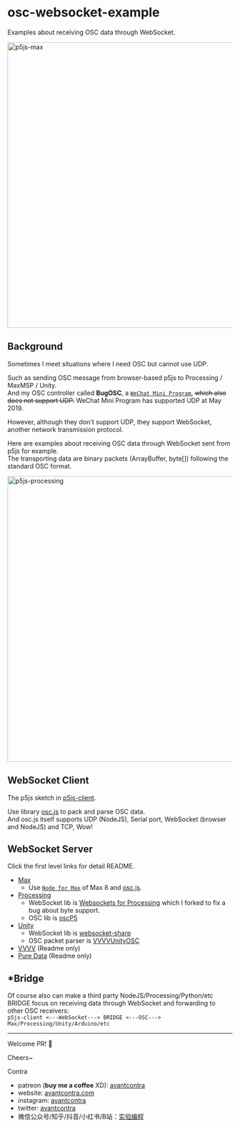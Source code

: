 # osc-websocket-example
Examples about receiving OSC data through WebSocket.

<img src="http://float.intplusplus.cn/p5js-max.gif" alt="p5js-max" width="640">

## Background
Sometimes I meet situations where I need OSC but cannot use UDP.  

Such as sending OSC message from browser-based p5js to Processing / MaxMSP / Unity.  
And my OSC controller called **BugOSC**, a [`WeChat Mini Program`](https://developers.weixin.qq.com/miniprogram/en/introduction/index.html?t=18110512), ~~which also does not support UDP.~~
WeChat Mini Program has supported UDP at May 2019.

However, although they don't support UDP, they support WebSocket, another network transmission protocol.

Here are examples about receiving OSC data through WebSocket sent from p5js for example.  
The transporting data are binary packets (ArrayBuffer, byte[]) following the standard OSC format.

<img src="http://float.intplusplus.cn/p5js-processing.gif" alt="p5js-processing" width="640">

## WebSocket Client

The p5js sketch in [p5js-client](https://github.com/avantcontra/osc-websocket-example/tree/master/p5js-client).

Use library [osc.js](https://github.com/colinbdclark/osc.js) to pack and parse OSC data.   
And osc.js itself supports UDP (NodeJS), Serial port, WebSocket (browser and NodeJS) and TCP, Wow!

## WebSocket Server

Click the first level links for detail README.
- [Max](https://github.com/avantcontra/osc-websocket-example/tree/master/max)
    - Use [`Node for Max`](https://github.com/Cycling74/n4m-examples) of Max 8 and [osc.js](https://github.com/colinbdclark/osc.js).
- [Processing](https://github.com/avantcontra/osc-websocket-example/tree/master/processing)
    - WebSocket lib is [Websockets for Processing](https://github.com/avantcontra/processing_websockets) which I forked to fix a bug about byte support. 
    - OSC lib is [oscP5](http://www.sojamo.de/libraries/oscp5/)
- [Unity](https://github.com/avantcontra/osc-websocket-example/tree/master/unity)
    - WebSocket lib is [websocket-sharp](https://github.com/sta/websocket-sharp)
    - OSC packet parser is [VVVVUnityOSC](https://github.com/frankiezafe/VVVVUnityOSC)
- [VVVV](https://github.com/avantcontra/osc-websocket-example/tree/master/vvvv) (Readme only)
- [Pure Data](https://github.com/avantcontra/osc-websocket-example/tree/master/puredata) (Readme only)

## *Bridge 

Of course also can make a third party NodeJS/Processing/Python/etc BRIDGE focus on receiving data through WebSocket and forwarding to other OSC receivers:   
`p5js-client <---WebSocket---> BRIDGE <---OSC---> Max/Processing/Unity/Arduino/etc`


----



Welcome PR! 👏


Cheers~

Contra

- patreon (**buy me a coffee** XD): [avantcontra](https://www.patreon.com/avantcontra)
- website: [avantcontra.com](https://www.avantcontra.com)
- instagram: [avantcontra](https://instagram.com/avantcontra)
- twitter: [avantcontra](https://twitter.com/avantcontra)
- 微信公众号/知乎/抖音/小红书/B站：[实验编程](https://space.bilibili.com/309452713)
